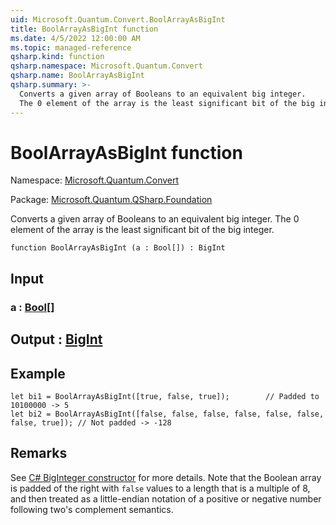 ```yaml
---
uid: Microsoft.Quantum.Convert.BoolArrayAsBigInt
title: BoolArrayAsBigInt function
ms.date: 4/5/2022 12:00:00 AM
ms.topic: managed-reference
qsharp.kind: function
qsharp.namespace: Microsoft.Quantum.Convert
qsharp.name: BoolArrayAsBigInt
qsharp.summary: >-
  Converts a given array of Booleans to an equivalent big integer.
  The 0 element of the array is the least significant bit of the big integer.
---
```


# BoolArrayAsBigInt function

Namespace: [Microsoft.Quantum.Convert](xref:Microsoft.Quantum.Convert)

Package: [Microsoft.Quantum.QSharp.Foundation](https://nuget.org/packages/Microsoft.Quantum.QSharp.Foundation)


Converts a given array of Booleans to an equivalent big integer.The 0 element of the array is the least significant bit of the big integer.

```qsharp
function BoolArrayAsBigInt (a : Bool[]) : BigInt
```


## Input

### a : [Bool](xref:microsoft.quantum.qsharp.valueliterals#bool-literals)[]





## Output : [BigInt](xref:microsoft.quantum.qsharp.valueliterals#bigint-literals)



## Example

```qsharplet bi1 = BoolArrayAsBigInt([true, false, true]);        // Padded to 10100000 -> 5let bi2 = BoolArrayAsBigInt([false, false, false, false, false, false, false, true]); // Not padded -> -128```

## Remarks

See [C# BigInteger constructor](https://docs.microsoft.com/dotnet/api/system.numerics.biginteger.-ctor?view=netframework-4.7.2#System_Numerics_BigInteger__ctor_System_Int64_) for more details.Note that the Boolean array is padded of the right with `false` values to a length that is a multiple of 8,and then treated as a little-endian notation of a positive or negative number following two's complement semantics.